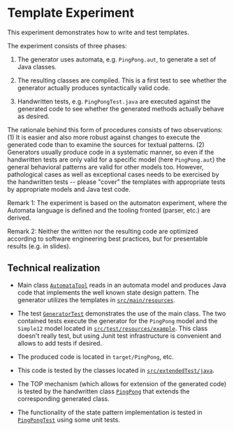 # Template Experiment

This experiment demonstrates how to write and test templates. 

The experiment consists of three phases:

1. The generator uses automata, e.g. `PingPong.aut`, to generate a 
set of Java classes.

1. The resulting classes are compiled. This is a first test to see 
whether the generator actually produces syntactically valid code. 

1. Handwritten tests, e.g. `PingPongTest.java` are executed against 
the generated code to see whether the generated methods actually 
behave as desired.

The rationale behind this form of procedures consists of two 
observations: (1) It is easier and also more robust against changes 
to execute the generated code than to examine the sources for textual 
patterns. (2) Generators usually produce code in a systematic manner, 
so even if the handwritten tests are only valid for a specific model 
(here `PingPong.aut`) the general behavioral patterns are valid for 
other models too. However, pathological cases as well as exceptional 
cases needs to be exercised by the handwritten tests -- please 
"cover" the templates with appropriate tests by appropriate models 
and Java test code.

Remark 1: The experiment is based on the automaton experiment, where 
the Automata language is defined and the tooling fronted (parser, 
etc.) are derived. 

Remark 2: Neither the written nor the resulting code are optimized
according to software engineering best practices, but for presentable
results (e.g. in slides).


## Technical realization 

* Main class 
[`AutomataTool`](src/main/java/automata/AutomataTool.java) reads in 
an automata model and produces Java code that implements the well 
known state design pattern. The generator utilizes the templates in 
[`src/main/resources`](src/main/resources). 

* The test 
[`GeneratorTest`](src/test/java/automata/GeneratorTest.java) 
demonstrates the use of the main class. The two contained tests 
execute the generator for the `PingPong` model and the `Simple12` 
model located in 
[`src/test/resources/example`](src/test/resources/example). This 
class doesn't really test, but using Junit test infrastructure is 
convenient and allows to add tests if desired.

* The produced code is located in `target/PingPong`, etc. 

* This code is tested by the classes located in 
[`src/extendedTest/java`](src/extendedTest/java). 

* The TOP mechanism (which allows for extension of the generated 
code) is tested by the handwritten class 
[`PingPong`](src/extendedTest/java/PingPong.java) that extends the 
corresponding generated class. 

* The functionality of the state pattern implementation is tested in 
[`PingPongTest`](src/extendedTest/java/PingPongTest.java) using some 
unit tests.  

